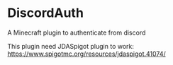 # DiscordAuth
A Minecraft plugin to authenticate from discord

This plugin need JDASpigot plugin to work: https://www.spigotmc.org/resources/jdaspigot.41074/
